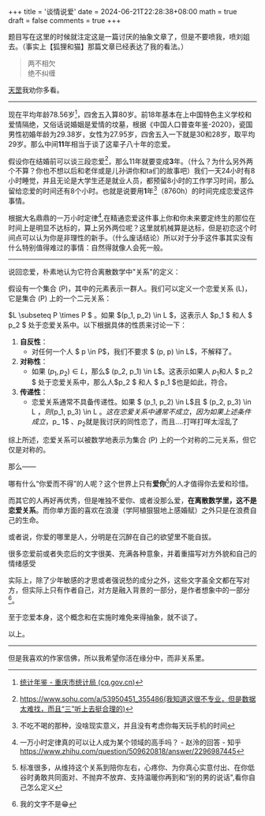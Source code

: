 +++
title = '谈情说爱'
date = 2024-06-21T22:28:38+08:00
math = true                                
draft = false
comments = true
+++

题目写在这里的时候就注定这是一篇讨厌的抽象文章了，但是不要喷我，喷刘姐去。（事实上【狐狸和猫】那篇文章已经表达了我的看法。）

>两不相欠<br>
>绝不纠缠<br>

[天罡](https://v.qq.com/x/cover/mzc0020030lu5ww/e00476wzsi4.html?ptag=newdouban.movie)我劝你多看。

-----

现在平均年龄78.56岁[^1]，四舍五入算80岁。前18年基本在上中国特色主义学校和爱情隔绝，又俗话说婚姻是爱情的坟墓，根据《中国人口普查年鉴-2020》，瓷国男性初婚年龄为29.38岁，女性为27.95岁，四舍五入一下就是30和28岁，取平均29岁。那么中间**11**年相当于谈了这辈子八十年的恋爱。

假设你在结婚前可以谈三段恋爱[^2]，那么11年就要变成**3**年。（什么？为什么另外两个不算？你也不想以后和老伴或是儿孙讲你和ta们的故事吧）我们一天24小时有8小时睡觉，并且无论是大学生还是就业人员，都预留8小时的工作学习时间，那么留给恋爱的时间还有8个小时。也就是说要用**1**年[^3]（8760h）的时间完成恋爱这件事情。

根据大名鼎鼎的一万小时定律[^4],在精通恋爱这件事上你和你未来要定终生的那位在时间上是明显不达标的，算上另外两位呢？这里就机械算是达标，但是初恋这个时间点可以认为你是非理性的新手。（什么废话结论）所以对于分手这件事其实没有什么特别值得难过的事情：自然得就像人会死一般。

-----

说回恋爱，朴素地认为它符合离散数学中"关系"的定义：

假设有一个集合 \(P\)，其中的元素表示一群人。我们可以定义一个恋爱关系 \(L\)，它是集合 \(P\) 上的一个二元关系：

 $L \subseteq P \times P $ 。如果 $(p_1, p_2) \in L $，这表示人 $p_1 $ 和人 $ p_2 $ 处于恋爱关系中。以下根据具体的性质来讨论一下：

1. **自反性**：
   - 对任何一个人 $ p \in P$，我们不要求 $ (p, p) \in L$，不解释了。
2. **对称性**：
   - 如果 $(p_1, p_2) \in L$，那么$ (p_2, p_1) \in L$。这表示如果人 $p_1$和人 $ p_2 $ 处于恋爱关系中，那么人$p_2 $ 和人 $ p_1 $也是如此，符合。
4. **传递性**：
   - 恋爱关系通常不具备传递性。如果 $ (p_1, p_2) \in L$且 $ (p_2, p_3) \in L $，则$(p_1, p_3) \in L $。这在恋爱关系中通常不成立，因为如果上述条件成立，$p_ 1$ 、$p_2$就是我讨厌的同性恋了，而且....打咩打咩太淫乱了

综上所述，恋爱关系可以被数学地表示为集合 \(P\) 上的一个对称的二元关系，但它仅是对称的。

那么——

哪有什么“你爱而不得”的人呢？这个世界上只有**爱你**[^5]的人才值得你去爱和珍惜。

而其它的人再好再优秀，但是唯独不爱你、或者没那么爱，**在离散数学里，这不是恋爱关系**。而你单方面的喜欢在浪漫（学阿植狠狠地上感婚赋）之外只是在浪费自己的生命。

或者说，你爱的哪里是人，分明是在沉醉在自己的欲望里不能自拔。

很多恋爱前或者失恋后的文字很美、充满各种意象，并着重描写对方外貌和自己的情绪感受

实际上，除了少年敏感的才思或者强说愁的成分之外，这些文字虽全文都在写对方，但实际上只有作者自己，对方是融入背景的一部分，是作者想象中的一部分[^6]。

至于恋爱本身，这个概念和在实施时难免来得抽象，就不谈了。

以上。

-----

但是我喜欢的作家信佛，所以我希望你活在缘分中，而非关系里。



[^1]:[统计年鉴 - 重庆市统计局 (cq.gov.cn)](https://tjj.cq.gov.cn/zwgk_233/tjnj/tjnj.html?url=https://tjj.cq.gov.cn/zwgk_233/tjnj/2023/2023cqtjnj.pdf)
[^2]:https://www.sohu.com/a/53950451_355486(我知道这很不专业，但是数据太难找，而且“三”听上去挺合理的)
[^3]:不吃不喝的那种，没啥现实意义，并且没有考虑你每天玩手机的时间
[^4]:一万小时定律真的可以让人成为某个领域的高手吗？ - 赵泠的回答 - 知乎
https://www.zhihu.com/question/509620818/answer/2296987445

[^5]:标准很多，从维持这个关系到陪你左右，心疼你、为你真心实意付出、在你低谷时勇敢共同面对、不抛弃不放弃、支持温暖你再到和“别的男的说话",看你自己怎么定义
[^6]:我的文字不是😁

